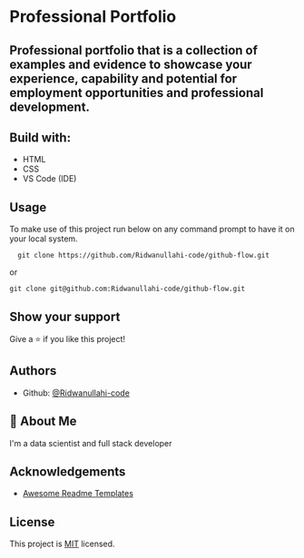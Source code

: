 # **Professional Portfolio** 
## Professional portfolio that is a collection of examples and evidence to showcase your experience, capability and potential for employment opportunities and professional development.

## **Build with:**

* HTML 
* CSS
* VS Code (IDE)

## **Usage**
To make use of this project run below on any command prompt to have it on your local system.

```
  git clone https://github.com/Ridwanullahi-code/github-flow.git
```
or
```
git clone git@github.com:Ridwanullahi-code/github-flow.git
```


## **Show your support**

Give a ⭐️ if you like this project!

## Authors

- Github: [@Ridwanullahi-code](https://github.com/Ridwanullahi-code)


## 🚀 About Me
I'm a data scientist and full stack developer


## Acknowledgements

 - [Awesome Readme Templates](https://github.com/microverseinc/readme-template/blob/master/README.md#project-name)



## License

This project is [MIT](https://choosealicense.com/licenses/mit/) licensed.

